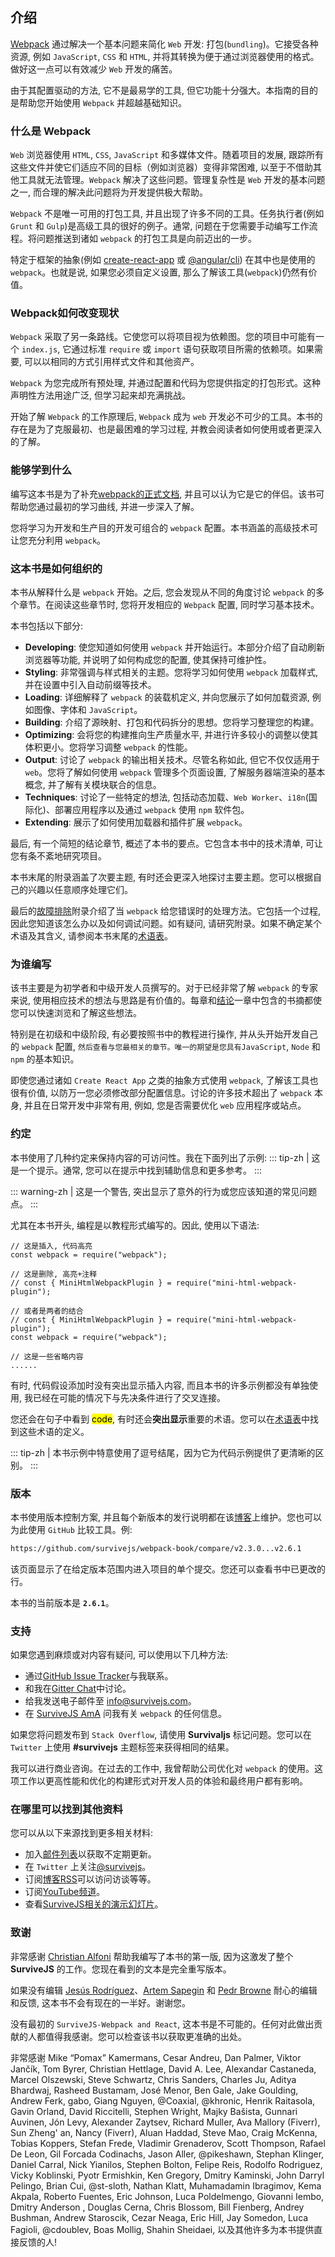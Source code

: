 ## 介绍
[Webpack](https://webpack.js.org/) 通过解决一个基本问题来简化 `Web` 开发: 打包(`bundling`)。它接受各种资源, 例如 `JavaScript`, `CSS` 和 `HTML`, 并将其转换为便于通过浏览器使用的格式。做好这一点可以有效减少 `Web` 开发的痛苦。

由于其配置驱动的方法, 它不是最易学的工具, 但它功能十分强大。本指南的目的是帮助您开始使用 `Webpack` 并超越基础知识。

### 什么是 Webpack
`Web` 浏览器使用 `HTML`, `CSS`, `JavaScript` 和多媒体文件。随着项目的发展, 跟踪所有这些文件并使它们适应不同的目标（例如浏览器）变得非常困难, 以至于不借助其他工具就无法管理。`Webpack` 解决了这些问题。管理复杂性是 `Web` 开发的基本问题之一, 而合理的解决此问题将为开发提供极大帮助。

`Webpack` 不是唯一可用的打包工具, 并且出现了许多不同的工具。任务执行者(例如 `Grunt` 和 `Gulp`)是高级工具的很好的例子。通常, 问题在于您需要手动编写工作流程。将问题推送到诸如 `webpack` 的打包工具是向前迈出的一步。

特定于框架的抽象(例如 [create-react-app](https://www.npmjs.com/package/create-react-app) 或 [@angular/cli](https://www.npmjs.com/package/@angular/cli)) 在其中也是使用的 `webpack`。也就是说, 如果您必须自定义设置, 那么了解该工具(`webpack`)仍然有价值。

### Webpack如何改变现状
`Webpack` 采取了另一条路线。它使您可以将项目视为依赖图。您的项目中可能有一个 `index.js`, 它通过标准 `require` 或 `import` 语句获取项目所需的依赖项。如果需要, 可以以相同的方式引用样式文件和其他资产。

`Webpack` 为您完成所有预处理, 并通过配置和代码为您提供指定的打包形式。这种声明性方法用途广泛, 但学习起来却充满挑战。

开始了解 `Webpack` 的工作原理后, `Webpack` 成为 `web` 开发必不可少的工具。本书的存在是为了克服最初、也是最困难的学习过程, 并教会阅读者如何使用或者更深入的了解。

### 能够学到什么
编写这本书是为了补充[webpack的正式文档](https://webpack.js.org/), 并且可以认为它是它的伴侣。该书可帮助您通过最初的学习曲线, 并进一步深入了解。

您将学习为开发和生产目的开发可组合的 `webpack` 配置。本书涵盖的高级技术可让您充分利用 `webpack`。

### 这本书是如何组织的
本书从解释什么是 `webpack` 开始。之后, 您会发现从不同的角度讨论 `webpack` 的多个章节。在阅读这些章节时, 您将开发相应的 `Webpack` 配置, 同时学习基本技术。

本书包括以下部分:

- **Developing**: 使您知道如何使用 `webpack` 并开始运行。本部分介绍了自动刷新浏览器等功能, 并说明了如何构成您的配置, 使其保持可维护性。
- **Styling**: 非常强调与样式相关的主题。您将学习如何使用 `webpack` 加载样式, 并在设置中引入自动前缀等技术。
- **Loading**: 详细解释了 `webpack` 的装载机定义, 并向您展示了如何加载资源, 例如图像、字体和 `JavaScript`。
- **Building**: 介绍了源映射、打包和代码拆分的思想。您将学习整理您的构建。
- **Optimizing**: 会将您的构建推向生产质量水平, 并进行许多较小的调整以使其体积更小。您将学习调整 `webpack` 的性能。
- **Output**: 讨论了 `webpack` 的输出相关技术。尽管名称如此, 但它不仅仅适用于 `web`。您将了解如何使用 `webpack` 管理多个页面设置, 了解服务器端渲染的基本概念, 并了解有关模块联合的信息。
- **Techniques**: 讨论了一些特定的想法, 包括动态加载、`Web Worker`、`i18n`(国际化)、部署应用程序以及通过 `webpack` 使用 `npm` 软件包。
- **Extending**: 展示了如何使用加载器和插件扩展 `webpack`。

最后, 有一个简短的结论章节, 概述了本书的要点。它包含本书中的技术清单, 可让您有条不紊地研究项目。

本书末尾的附录涵盖了次要主题, 有时还会更深入地探讨主要主题。您可以根据自己的兴趣以任意顺序处理它们。

最后的[故障排除](https://survivejs.com/webpack/appendices/troubleshooting/)附录介绍了当 `webpack` 给您错误时的处理方法。它包括一个过程, 因此您知道该怎么办以及如何调试问题。如有疑问, 请研究附录。如果不确定某个术语及其含义, 请参阅本书末尾的[术语表](./Appendices/glossary.html)。

### 为谁编写
该书主要是为初学者和中级开发人员撰写的。对于已经非常了解 `webpack` 的专家来说, 使用相应技术的想法与思路是有价值的。每章和[结论](https://survivejs.com/webpack/conclusion/)一章中包含的书摘都使您可以快速浏览和了解这些想法。

特别是在初级和中级阶段, 有必要按照书中的教程进行操作, 并从头开始开发自己的 `webpack` 配置, `然后查看与您最相关的章节。唯一的期望是您具有JavaScript`, `Node` 和 `npm` 的基本知识。

即使您通过诸如 `Create React App` 之类的抽象方式使用 `webpack`, 了解该工具也很有价值, 以防万一您必须修改部分配置信息。讨论的许多技术超出了 `webpack` 本身, 并且在日常开发中非常有用, 例如, 您是否需要优化 `web` 应用程序或站点。

### 约定
本书使用了几种约定来保持内容的可访问性。我在下面列出了示例:
::: tip-zh | 
这是一个提示。通常, 您可以在提示中找到辅助信息和更多参考。
:::

::: warning-zh | 
这是一个警告, 突出显示了意外的行为或您应该知道的常见问题点。
:::

尤其在本书开头, 编程是以教程形式编写的。因此, 使用以下语法:
```js{2,5,8-9}
// 这是插入, 代码高亮
const webpack = require("webpack");

// 这是删除, 高亮+注释
// const { MiniHtmlWebpackPlugin } = require("mini-html-webpack-plugin");

// 或者是两者的结合
// const { MiniHtmlWebpackPlugin } = require("mini-html-webpack-plugin");
const webpack = require("webpack");

// 这是一些省略内容
......
```

有时, 代码假设添加时没有突出显示插入内容, 而且本书的许多示例都没有单独使用, 我已经在可能的情况下与先决条件进行了交叉连接。

您还会在句子中看到 <mark>code</mark>, 有时还会**突出显示**重要的术语。您可以在[术语表](./Appendices/glossary.html)中找到这些术语的定义。

::: tip-zh | 
本书示例中特意使用了逗号结尾，因为它为代码示例提供了更清晰的区别。
:::

### 版本
本书使用版本控制方案, 并且每个新版本的发行说明都在该[博客](https://survivejs.com/blog/)上维护。您也可以为此使用 `GitHub` 比较工具。例:

```bash
https://github.com/survivejs/webpack-book/compare/v2.3.0...v2.6.1
```

该页面显示了在给定版本范围内进入项目的单个提交。您还可以查看书中已更改的行。

本书的当前版本是 **`2.6.1`**。

### 支持
如果您遇到麻烦或对内容有疑问, 可以使用以下几种方法:

- 通过[GitHub Issue Tracker](https://github.com/survivejs/webpack-book/issues)与我联系。
- 和我在[Gitter Chat](https://gitter.im/survivejs/webpack)中讨论。
- 给我发送电子邮件至 [info@survivejs.com](mailto:info@survivejs.com)。
- 在 [SurviveJS AmA](https://github.com/survivejs/ama/issues) 问我有关 `webpack` 的任何信息。

如果您将问题发布到 `Stack Overflow`, 请使用 **Survivaljs** 标记问题。您可以在 `Twitter` 上使用 **#survivejs** 主题标签来获得相同的结果。

我可以进行商业咨询。在过去的工作中, 我曾帮助公司优化对 `webpack` 的使用。这项工作以更高性能和优化的构建形式对开发人员的体验和最终用户都有影响。

### 在哪里可以找到其他资料
您可以从以下来源找到更多相关材料:

- 加入[邮件列表](https://buttondown.email/SurviveJS)以获取不定期更新。
- 在 `Twitter` 上关注[@survivejs](https://twitter.com/survivejs)。
- 订阅[博客RSS](https://survivejs.com/atom.xml)可以访问访谈等等。
- 订阅[YouTube频道](https://www.youtube.com/SurviveJS)。
- 查看[SurviveJS相关的演示幻灯片](https://presentations.survivejs.com/)。

### 致谢
非常感谢 [Christian Alfoni](http://www.christianalfoni.com/) 帮助我编写了本书的第一版, 因为这激发了整个 **SurviveJS** 的工作。您现在看到的文本是完全重写版本。

如果没有编辑 [Jesús Rodríguez](https://github.com/Foxandxss)、[Artem Sapegin](https://github.com/sapegin) 和 [Pedr Browne](https://github.com/Undistraction) 耐心的编辑和反馈, 这本书不会有现在的一半好。谢谢您。

没有最初的 `SurviveJS-Webpack and React`, 这本书是不可能的。任何对此做出贡献的人都值得我感谢。您可以检查该书以获取更准确的出处。

非常感谢 Mike “Pomax” Kamermans, Cesar Andreu, Dan Palmer, Viktor Jančík, Tom Byrer, Christian Hettlage, David A. Lee, Alexandar Castaneda, Marcel Olszewski, Steve Schwartz, Chris Sanders, Charles Ju, Aditya Bhardwaj, Rasheed Bustamam, José Menor, Ben Gale, Jake Goulding, Andrew Ferk, gabo, Giang Nguyen, @Coaxial, @khronic, Henrik Raitasola, Gavin Orland, David Riccitelli, Stephen Wright, Majky Bašista, Gunnari Auvinen, Jón Levy, Alexander Zaytsev, Richard Muller, Ava Mallory (Fiverr), Sun Zheng' an, Nancy (Fiverr), Aluan Haddad, Steve Mao, Craig McKenna, Tobias Koppers, Stefan Frede, Vladimir Grenaderov, Scott Thompson, Rafael De Leon, Gil Forcada Codinachs, Jason Aller, @pikeshawn, Stephan Klinger, Daniel Carral, Nick Yianilos, Stephen Bolton, Felipe Reis, Rodolfo Rodriguez, Vicky Koblinski, Pyotr Ermishkin, Ken Gregory, Dmitry Kaminski, John Darryl Pelingo, Brian Cui, @st-sloth, Nathan Klatt, Muhamadamin Ibragimov, Kema Akpala, Roberto Fuentes, Eric Johnson, Luca Poldelmengo, Giovanni Iembo, Dmitry Anderson , Douglas Cerna, Chris Blossom, Bill Fienberg, Andrey Bushman, Andrew Staroscik, Cezar Neaga, Eric Hill, Jay Somedon, Luca Fagioli, @cdoublev, Boas Mollig, Shahin Sheidaei, 以及其他许多为本书提供直接反馈的人!